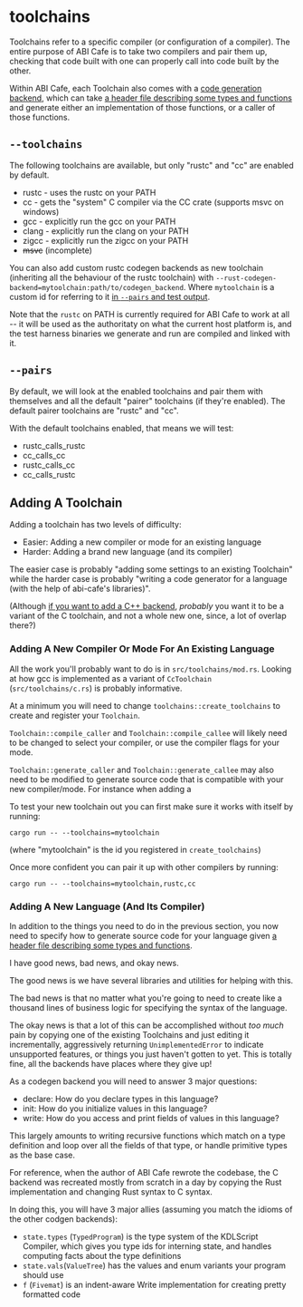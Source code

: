 # toolchains

Toolchains refer to a specific compiler (or configuration of a compiler). The entire purpose of ABI Cafe is to take two compilers and pair them up, checking that code built with one can properly call into code built by the other.

Within ABI Cafe, each Toolchain also comes with a [code generation backend](../combos/toolchains.md), which can take [a header file describing some types and functions](../../kdl-script/index.md) and generate either an implementation of those functions, or a caller of those functions.


## `--toolchains`

The following toolchains are available, but only "rustc" and "cc" are enabled by default.

* rustc - uses the rustc on your PATH
* cc - gets the "system" C compiler via the CC crate (supports msvc on windows)
* gcc - explicitly run the gcc on your PATH
* clang - explicitly run the clang on your PATH
* zigcc - explicitly run the zigcc on your PATH
* ~~msvc~~ (incomplete)

You can also add custom rustc codegen backends as new toolchain (inheriting all the behaviour of the rustc toolchain) with `--rust-codegen-backend=mytoolchain:path/to/codegen_backend`. Where `mytoolchain` is a custom id for referring to it [in `--pairs` and test output](./tests.md#test-rules-expectations).

Note that the `rustc` on PATH is currently required for ABI Cafe to work at all -- it will be used as the authoritaty on what the current host platform is, and the test harness binaries we generate and run are compiled and linked with it.


## `--pairs`

By default, we will look at the enabled toolchains and pair them with themselves and all the default "pairer" toolchains (if they're enabled). The default pairer toolchains are "rustc" and "cc".

With the default toolchains enabled, that means we will test:

* rustc_calls_rustc
* cc_calls_cc
* rustc_calls_cc
* cc_calls_rustc


## Adding A Toolchain

Adding a toolchain has two levels of difficulty:

* Easier: Adding a new compiler or mode for an existing language
* Harder: Adding a brand new language (and its compiler)

The easier case is probably "adding some settings to an existing Toolchain" while the harder case is probably "writing a code generator for a language (with the help of abi-cafe's libraries)".

(Although [if you want to add a C++ backend](https://github.com/Gankra/abi-cafe/issues/31), *probably* you want it to be a variant of the C toolchain, and not a whole new one, since, a lot of overlap there?)


### Adding A New Compiler Or Mode For An Existing Language

All the work you'll probably want to do is in `src/toolchains/mod.rs`. Looking at how gcc is implemented as a variant of `CcToolchain` (`src/toolchains/c.rs`) is probably informative.

At a minimum you will need to change `toolchains::create_toolchains` to create and register your `Toolchain`.

`Toolchain::compile_caller` and `Toolchain::compile_callee` will likely need to be changed to select your compiler, or use the compiler flags for your mode.

`Toolchain::generate_caller` and `Toolchain::generate_callee` may also need to be modified to generate source code that is compatible with your new compiler/mode. For instance when adding a

To test your new toolchain out you can first make sure it works with itself by running:

```
cargo run -- --toolchains=mytoolchain
```

(where "mytoolchain" is the id you registered in `create_toolchains`)

Once more confident you can pair it up with other compilers by running:

```
cargo run -- --toolchains=mytoolchain,rustc,cc
```


### Adding A New Language (And Its Compiler)

In addition to the things you need to do in the previous section, you now need to specify how to generate source code for your language given [a header file describing some types and functions](../../kdl-script/index.md).

I have good news, bad news, and okay news.

The good news is we have several libraries and utilities for helping with this.

The bad news is that no matter what you're going to need to create like a thousand lines of business logic for specifying the syntax of the language.

The okay news is that a lot of this can be accomplished without *too much* pain by copying one of the existing Toolchains and just editing it incrementally, aggressively returning `UnimplementedError` to indicate unsupported features, or things you just haven't gotten to yet. This is totally fine, all the backends have places where they give up!

As a codegen backend you will need to answer 3 major questions:

* declare: How do you declare types in this language?
* init: How do you initialize values in this language?
* write: How do you access and print fields of values in this language?

This largely amounts to writing recursive functions which match on a type definition and loop over all the fields of that type, or handle primitive types as the base case.

For reference, when the author of ABI Cafe rewrote the codebase, the C backend was recreated mostly from scratch in a day by copying the Rust implementation and changing Rust syntax to C syntax.

In doing this, you will have 3 major allies (assuming you match the idioms of the other codgen backends):

* `state.types` (`TypedProgram`) is the type system of the KDLScript Compiler, which gives you type ids for interning state, and handles computing facts about the type definitions
* `state.vals`(`ValueTree`) has the values and enum variants your program should use
* `f` (`Fivemat`) is an indent-aware Write implementation for creating pretty formatted code
